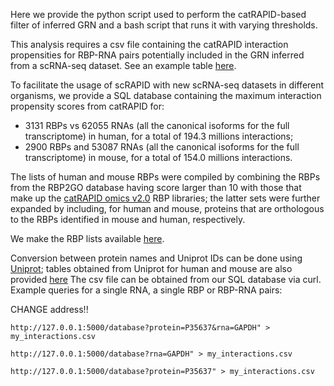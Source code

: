 Here we provide the python script used to perform the catRAPID-based filter of inferred GRN and a bash script that runs it with varying thresholds. 

This analysis requires a csv file containing the catRAPID interaction propensities for RBP-RNA pairs potentially included in the GRN inferred from a scRNA-seq dataset. See an example table [here](/scRAPID/Tutorial/catRAPID_table_C2C12SR9KMBSC.csv).

To facilitate the usage of scRAPID with new scRNA-seq datasets in different organisms, we provide a SQL database containing the maximum interaction propensity scores from catRAPID for: 
* 3131 RBPs vs 62055 RNAs (all the canonical isoforms for the full transcriptome) in human, for a total of 194.3 millions interactions;
* 2900 RBPs and 53087 RNAs (all the canonical isoforms for the full transcriptome) in mouse, for a total of 154.0 millions interactions.

The lists of human and mouse RBPs were compiled by combining the RBPs from the RBP2GO database having score larger than 10 with those that make up the [catRAPID omics v2.0](http://service.tartaglialab.com/page/catrapid_omics2_group) RBP libraries; the latter sets were further expanded by including, for human and mouse, proteins that are orthologous to the RBPs identified in mouse and human, respectively.

We make the RBP lists available [here](scRAPID/Tutorial/).

Conversion between protein names and Uniprot IDs can be done using [Uniprot](https://www.uniprot.org/id-mapping); tables obtained from Uniprot for human and mouse are also provided [here](scRAPID/Tutorial/)
The csv file can be obtained from our SQL database via curl. Example queries for a single RNA, a single RBP or RBP-RNA pairs:

CHANGE address!!
```
http://127.0.0.1:5000/database?protein=P35637&rna=GAPDH" > my_interactions.csv

http://127.0.0.1:5000/database?rna=GAPDH" > my_interactions.csv

http://127.0.0.1:5000/database?protein=P35637" > my_interactions.csv

```

